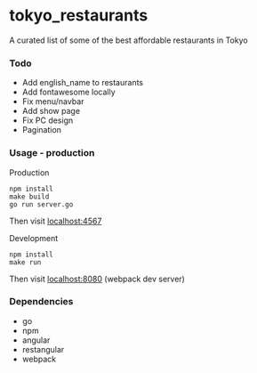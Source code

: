 # tokyo_restaurants

A curated list of some of the best affordable restaurants in Tokyo

### Todo
* Add english_name to restaurants
* Add fontawesome locally
* Fix menu/navbar
* Add show page
* Fix PC design
* Pagination

### Usage - production

Production

```
npm install
make build
go run server.go
```

Then visit [localhost:4567](http://localhost:4567)

Development

```
npm install
make run
```

Then visit [localhost:8080](http://localhost:8080) (webpack dev server)

### Dependencies

* go
* npm
* angular
* restangular
* webpack
